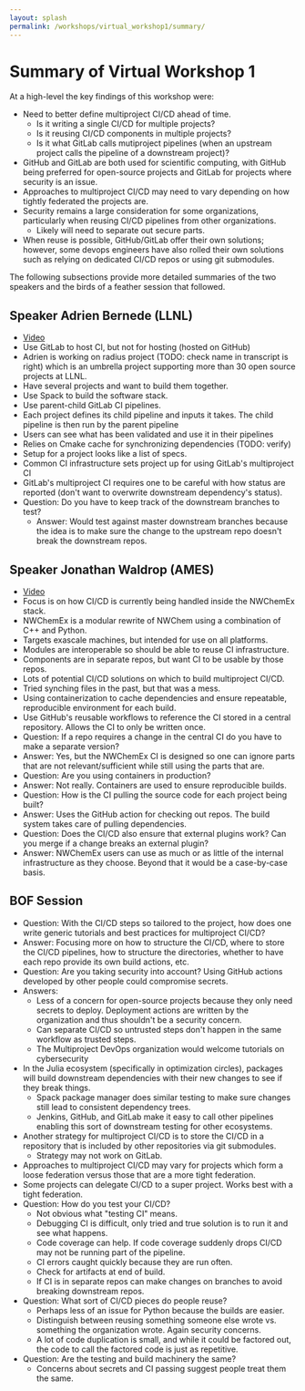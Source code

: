 ```yaml
---
layout: splash
permalink: /workshops/virtual_workshop1/summary/
---
```


# Summary of Virtual Workshop 1

At a high-level the key findings of this workshop were:

- Need to better define multiproject CI/CD ahead of time.
  - Is it writing a single CI/CD for multiple projects?
  - Is it reusing CI/CD components in multiple projects?
  - Is it what GitLab calls mutiproject pipelines (when an upstream project 
    calls the pipeline of a downstream project)?
- GitHub and GitLab are both used for scientific computing, with GitHub
  being preferred for open-source projects and GitLab for projects where 
  security is an issue.
- Approaches to multiproject CI/CD may need to vary depending on how tightly
  federated the projects are.
- Security remains a large consideration for some organizations, particularly
  when reusing CI/CD pipelines from other organizations.
  - Likely will need to separate out secure parts.
- When reuse is possible, GitHub/GitLab offer their own solutions; however,
  some devops engineers have also rolled their own solutions such as relying on dedicated CI/CD repos or using git submodules.

The following subsections provide more detailed summaries of the two speakers
and the birds of a feather session that followed.

## Speaker Adrien Bernede (LLNL)
- [Video](https://youtu.be/Jm5yP3sTxEM)
- Use GitLab to host CI, but not for hosting (hosted on GitHub)
- Adrien is working on radius project (TODO: check name in transcript is right)
  which is an umbrella project supporting more than 30 open source projects at
  LLNL.
- Have several projects and want to build them together.
- Use Spack to build the software stack.
- Use parent-child GitLab CI pipelines.
- Each project defines its child pipeline and inputs it takes. The child 
  pipeline is then run by the parent pipeline 
- Users can see what has been validated and use it in their pipelines
- Relies on Cmake cache for synchronizing dependencies (TODO: verify)
- Setup for a project looks like a list of specs.
- Common CI infrastructure sets project up for using GitLab's multiproject CI
- GitLab's multiproject CI requires one to be careful with how status are 
  reported (don't want to overwrite downstream dependency's status).
- Question: Do you have to keep track of the downstream branches to test?
  - Answer: Would test against master downstream branches because the idea is to
    make sure the change to the upstream repo doesn't break the downstream
    repos.

## Speaker Jonathan Waldrop (AMES)
- [Video](https://youtu.be/CZkupiX9mh8)
- Focus is on how CI/CD is currently being handled inside the NWChemEx stack.
- NWChemEx is a modular rewrite of NWChem using a combination of C++ and Python.
- Targets exascale machines, but intended for use on all platforms.
- Modules are interoperable so should be able to reuse CI infrastructure.
- Components are in separate repos, but want CI to be usable by those repos.
- Lots of potential CI/CD solutions on which to build multiproject CI/CD.
- Tried synching files in the past, but that was a mess.
- Using containerization to cache dependencies and ensure repeatable, 
  reproducible environment for each build.
- Use GitHub's reusable workflows to reference the CI stored in a central
  repository. Allows the CI to only be written once.
- Question: If a repo requires a change in the central CI do you have to make
  a separate version?
- Answer: Yes, but the NWChemEx CI is designed so one can ignore parts that are
  not relevant/sufficient while still using the parts that are.
- Question: Are you using containers in production?
- Answer: Not really. Containers are used to ensure reproducible builds.
- Question: How is the CI pulling the source code for each project being built?
- Answer: Uses the GitHub action for checking out repos. The build system takes
  care of pulling dependencies.
- Question: Does the CI/CD also ensure that external plugins work? Can you 
  merge if a change breaks an external plugin? 
- Answer: NWChemEx users can use as much or as little of the internal
  infrastructure as they choose. Beyond that it would be a case-by-case basis.


## BOF Session
- Question: With the CI/CD steps so tailored to the project, how does one write
  generic tutorials and best practices for multiproject CI/CD?
- Answer: Focusing more on how to structure the CI/CD, where to store the CI/CD
  pipelines, how to structure the directories, whether to have each repo provide
  its own build actions, etc.
- Question: Are you taking security into account? Using GitHub actions developed
  by other people could compromise secrets.
- Answers: 
  - Less of a concern for open-source projects because they only need
    secrets to deploy. Deployment actions are written by the organization and
    thus shouldn't be a security concern.
  - Can separate CI/CD so untrusted steps don't happen in the same workflow as
    trusted steps.
  - The Multiproject DevOps organization would welcome tutorials on 
    cybersecurity
- In the Julia ecosystem (specifically in optimization circles), packages will
  build downstream dependencies with their new changes to see if they break
  things. 
  - Spack package manager does similar testing to make sure changes still lead
    to consistent dependency trees.
  - Jenkins, GitHub, and GitLab make it easy to call other pipelines enabling
    this sort of downstream testing for other ecosystems. 
- Another strategy for multiproject CI/CD is to store the CI/CD in a repository
  that is included by other repositories via git submodules.
  - Strategy may not work on GitLab. 
- Approaches to multiproject CI/CD may vary for projects which form a loose
  federation versus those that are a more tight federation.
- Some projects can delegate CI/CD to a super project. Works best with a tight
  federation.
- Question: How do you test your CI/CD?
  - Not obvious what "testing CI" means.
  - Debugging CI is difficult, only tried and true solution is to run it and
    see what happens.
  - Code coverage can help. If code coverage suddenly drops CI/CD may not be
    running part of the pipeline.
  - CI errors caught quickly because they are run often.
  - Check for artifacts at end of build.
  - If CI is in separate repos can make changes on branches to avoid breaking
    downstream repos.
- Question: What sort of CI/CD pieces do people reuse?
  - Perhaps less of an issue for Python because the builds are easier.
  - Distinguish between reusing something someone else wrote vs. something the
    organization wrote. Again security concerns.
  - A lot of code duplication is small, and while it could be factored out, the
    code to call the factored code is just as repetitive.
- Question: Are the testing and build machinery the same?
  - Concerns about secrets and CI passing suggest people treat them the same.

